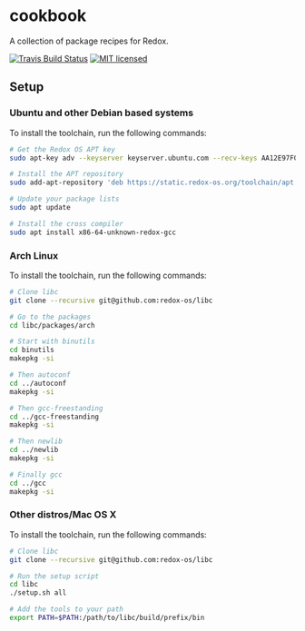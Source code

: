 # cookbook
A collection of package recipes for Redox.

[![Travis Build Status](https://travis-ci.org/redox-os/cookbook.svg?branch=master)](https://travis-ci.org/redox-os/cookbook)
[![MIT licensed](https://img.shields.io/badge/license-MIT-blue.svg)](./LICENSE)

## Setup

### Ubuntu and other Debian based systems

To install the toolchain, run the following commands:
```bash
# Get the Redox OS APT key
sudo apt-key adv --keyserver keyserver.ubuntu.com --recv-keys AA12E97F0881517F

# Install the APT repository
sudo add-apt-repository 'deb https://static.redox-os.org/toolchain/apt /'

# Update your package lists
sudo apt update

# Install the cross compiler
sudo apt install x86-64-unknown-redox-gcc
```

### Arch Linux
To install the toolchain, run the following commands:
 ```bash 
 # Clone libc
 git clone --recursive git@github.com:redox-os/libc
 
 # Go to the packages 
 cd libc/packages/arch
 
 # Start with binutils
 cd binutils
 makepkg -si
 
 # Then autoconf
 cd ../autoconf
 makepkg -si
 
 # Then gcc-freestanding
 cd ../gcc-freestanding
 makepkg -si
 
 # Then newlib
 cd ../newlib
 makepkg -si
 
 # Finally gcc
 cd ../gcc
 makepkg -si
 ```

### Other distros/Mac OS X
To install the toolchain, run the following commands:
 ```bash 
 # Clone libc
 git clone --recursive git@github.com:redox-os/libc
 
 # Run the setup script
 cd libc
 ./setup.sh all
 
 # Add the tools to your path
 export PATH=$PATH:/path/to/libc/build/prefix/bin
 ```
 
